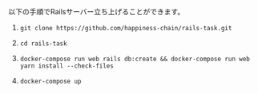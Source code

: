 以下の手順でRailsサーバー立ち上げることができます。


1. `git clone https://github.com/happiness-chain/rails-task.git`

2. `cd rails-task`

3. `docker-compose run web rails db:create && docker-compose run web yarn install --check-files`
4. `docker-compose up`
